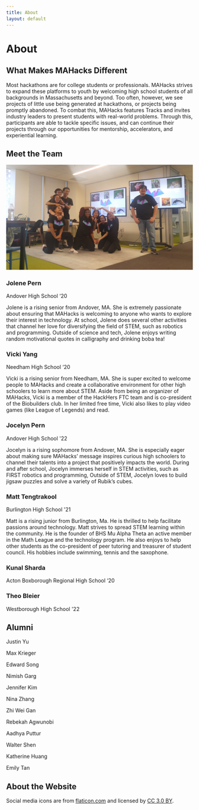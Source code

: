 ```yaml
---
title: About
layout: default
---
```


# About

## What Makes MAHacks Different

Most hackathons are for college students or professionals. MAHacks strives to expand these platforms to youth by welcoming high school students of all backgrounds in Massachusetts and beyond. Too often, however, we see projects of little use being generated at hackathons, or projects being promptly abandoned. To combat this, MAHacks features Tracks and invites industry leaders to present students with real-world problems. Through this, participants are able to tackle specific issues, and can continue their projects through our opportunities for mentorship, accelerators, and experiential learning.

## Meet the Team

![alt text](uwuhaccs.jpg "MAHacks Team 2018-19")


### Jolene Pern

Andover High School ‘20

Jolene is a rising senior from Andover, MA. She is extremely passionate about ensuring that MAHacks is welcoming to anyone who wants to explore their interest in technology. At school, Jolene does several other activities that channel her love for diversifying the field of STEM, such as robotics and programming. Outside of science and tech, Jolene enjoys writing random motivational quotes in calligraphy and drinking boba tea!


### Vicki Yang

Needham High School ‘20

Vicki is a rising senior from Needham, MA. She is super excited to welcome people to MAHacks and create a collaborative environment for other high schoolers to learn more about STEM. Aside from being an organizer of MAHacks, Vicki is a member of the HackHers FTC team and is co-president of the Biobuilders club. In her limited free time, Vicki also likes to play video games (like League of Legends) and read.


### Jocelyn Pern

Andover High School '22

Jocelyn is a rising sophomore from Andover, MA. She is especially eager about making sure MAHacks’ message inspires curious high schoolers to channel their talents into a project that positively impacts the world. During and after school, Jocelyn immerses herself in STEM activities, such as FIRST robotics and programming, Outside of STEM, Jocelyn loves to build jigsaw puzzles and solve a variety of Rubik’s cubes.


### Matt Tengtrakool

Burlington High School '21

Matt is a rising junior from Burlington, Ma.  He is thrilled to help facilitate passions around technology.  Matt strives to spread STEM learning within the community.  He is the founder of BHS Mu Alpha Theta an active member in the Math League and the technology program.   He also enjoys to help other students as the co-president of peer tutoring and treasurer of student council.  His hobbies include swimming, tennis and the saxophone.


### Kunal Sharda

Acton Boxborough Regional High School ‘20


### Theo Bleier

Westborough High School '22


## Alumni

Justin Yu

Max Krieger

Edward Song

Nimish Garg

Jennifer Kim

Nina Zhang

Zhi Wei Gan

Rebekah Agwunobi

Aadhya Puttur

Walter Shen

Katherine Huang

Emily Tan




## About the Website

Social media icons are from [flaticon.com](http://flaticon.com) and licensed by [CC 3.0 BY](http://creativecommons.org/licenses/by/3.0/).

